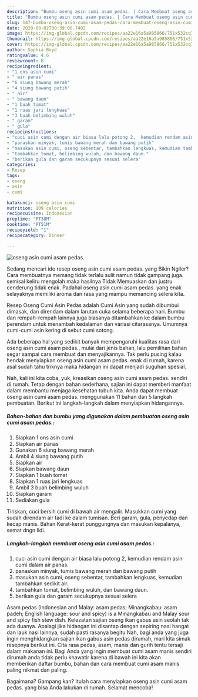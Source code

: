 ```yaml
---
description: "Bumbu oseng asin cumi asam pedas. | Cara Membuat oseng asin cumi asam pedas. Yang Lezat"
title: "Bumbu oseng asin cumi asam pedas. | Cara Membuat oseng asin cumi asam pedas. Yang Lezat"
slug: 147-bumbu-oseng-asin-cumi-asam-pedas-cara-membuat-oseng-asin-cumi-asam-pedas-yang-lezat
date: 2020-08-02T00:39:08.740Z
image: https://img-global.cpcdn.com/recipes/aa22e16a5a985866/751x532cq70/oseng-asin-cumi-asam-pedas-foto-resep-utama.jpg
thumbnail: https://img-global.cpcdn.com/recipes/aa22e16a5a985866/751x532cq70/oseng-asin-cumi-asam-pedas-foto-resep-utama.jpg
cover: https://img-global.cpcdn.com/recipes/aa22e16a5a985866/751x532cq70/oseng-asin-cumi-asam-pedas-foto-resep-utama.jpg
author: Sophia Boyd
ratingvalue: 4.6
reviewcount: 8
recipeingredient:
- "1 ons asin cumi"
- " air panas"
- "6 siung bawang merah"
- "4 siung bawang putih"
- " air"
- " bawang daun"
- "1 buah tomat"
- "1 ruas jari lengkuas"
- "3 buah belimbing wuluh"
- " garam"
- " gula"
recipeinstructions:
- "cuci asin cumi dengan air biasa lalu potong 2,  kemudian rendam asin cumi dalam air panas."
- "panaskan minyak, tumis bawang merah dan bawang putih"
- "masukan asin cumi, oseng sebentar, tambahkan lengkuas, kemudian tambahkan sedikit air."
- "tambahkan tomat, belimbing wuluh, dan bawang daun."
- "berikan gula dan garam secukupnya sesuai selera"
categories:
- Resep
tags:
- oseng
- asin
- cumi

katakunci: oseng asin cumi 
nutrition: 109 calories
recipecuisine: Indonesian
preptime: "PT38M"
cooktime: "PT51M"
recipeyield: "1"
recipecategory: Dinner

---
```



![oseng asin cumi asam pedas.](https://img-global.cpcdn.com/recipes/aa22e16a5a985866/751x532cq70/oseng-asin-cumi-asam-pedas-foto-resep-utama.jpg)

Sedang mencari ide resep oseng asin cumi asam pedas. yang Bikin Ngiler? Cara membuatnya memang tidak terlalu sulit namun tidak gampang juga. semisal keliru mengolah maka hasilnya Tidak Memuaskan dan justru cenderung tidak enak. Padahal oseng asin cumi asam pedas. yang enak selayaknya memiliki aroma dan rasa yang mampu memancing selera kita.

Resep Oseng Cumi Asin Pedas adalah Cumi Asin yang sudah dibumbui dimasak, dan direndam dalam larutan cuka selama beberapa hari. Bumbu dan rempah-rempah lainnya juga biasanya ditambahkan ke dalam bumbu perendam untuk menambah kedalaman dan variasi citarasanya. Umumnya cumi-cumi asin kering di sebut cumi sotong.

Ada beberapa hal yang sedikit banyak mempengaruhi kualitas rasa dari oseng asin cumi asam pedas., mulai dari jenis bahan, lalu pemilihan bahan segar sampai cara membuat dan menyajikannya. Tak perlu pusing kalau hendak menyiapkan oseng asin cumi asam pedas. enak di rumah, karena asal sudah tahu triknya maka hidangan ini dapat menjadi suguhan spesial.


Nah, kali ini kita coba, yuk, kreasikan oseng asin cumi asam pedas. sendiri di rumah. Tetap dengan bahan sederhana, sajian ini dapat memberi manfaat dalam membantu menjaga kesehatan tubuh kita. Anda dapat membuat oseng asin cumi asam pedas. menggunakan 11 bahan dan 5 langkah pembuatan. Berikut ini langkah-langkah dalam menyiapkan hidangannya.

<!--inarticleads1-->

##### Bahan-bahan dan bumbu yang digunakan dalam pembuatan oseng asin cumi asam pedas.:

1. Siapkan 1 ons asin cumi
1. Siapkan  air panas
1. Gunakan 6 siung bawang merah
1. Ambil 4 siung bawang putih
1. Siapkan  air
1. Siapkan  bawang daun
1. Siapkan 1 buah tomat
1. Siapkan 1 ruas jari lengkuas
1. Ambil 3 buah belimbing wuluh
1. Siapkan  garam
1. Sediakan  gula


Tiriskan, cuci bersih cumi di bawah air mengalir. Masukkan cumi yang sudah direndam air tadi ke dalam tumisan. Beri garam, gula, penyedap dan kecap manis. Bahan Kerat-kerat punggungnya dan masukan kepalanya, semat dngn lidi. 

<!--inarticleads2-->

##### Langkah-langkah membuat oseng asin cumi asam pedas.:

1. cuci asin cumi dengan air biasa lalu potong 2,  kemudian rendam asin cumi dalam air panas.
1. panaskan minyak, tumis bawang merah dan bawang putih
1. masukan asin cumi, oseng sebentar, tambahkan lengkuas, kemudian tambahkan sedikit air.
1. tambahkan tomat, belimbing wuluh, dan bawang daun.
1. berikan gula dan garam secukupnya sesuai selera


Asam pedas (Indonesian and Malay: asam pedas; Minangkabau: asam padeh; English language: sour and spicy) is a Minangkabau and Malay sour and spicy fish stew dish. Kelezatan sajian oseng ikan gabus asin seolah tak ada duanya. Apalagi jika hidangan ini disantap dengan sepiring nasi hangat dan lauk nasi lainnya, sudah pasti rasanya begitu Nah, bagi anda yang juga ingin menghidangkan sajian ikan gabus asin pedas dirumah, mari kita simak resepnya berikut ini. Cita rasa pedas, asam, manis dan gurih tentu tersaji dalam makanan ini. Bagi Anda yang ingin membuat cumi asam manis sendiri dirumah anda tidak perlu khawatir karena di bawah ini kita akan memberikan daftar bumbu, bahan dan cara membuat cumi asam manis paling nikmat dan paling. 

Bagaimana? Gampang kan? Itulah cara menyiapkan oseng asin cumi asam pedas. yang bisa Anda lakukan di rumah. Selamat mencoba!
